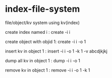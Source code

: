 # index-file-system
file/object/kv system using kv(index)


create index named i      :         create -i i

create object with objid 1:         create -i i -o 1

insert kv in object 1     :         insert -i i -o 1 -k 1 -v abcdjkjkj

dump all kv in object 1   :         dump   -i i -o 1

remove kv in object 1     :         remove -i i -o 1 -k 1





